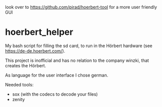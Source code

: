 look over to https://github.com/pirad/hoerbert-tool for a more user friendly GUI

# hoerbert_helper
My bash script for filling the sd card, to run in the Hörbert hardware (see https://de-de.hoerbert.com/).

This project is inofficial and has no relation to the company winzki, that creates the Hörbert.

As language for the user interface I chose german.

Needed tools:
* sox (with the codecs to decode your files)
* zenity
